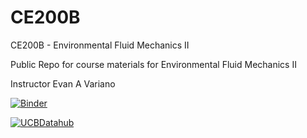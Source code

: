 # CE200B
CE200B - Environmental Fluid Mechanics II

Public Repo for course materials for Environmental Fluid Mechanics II

Instructor Evan A Variano

[![Binder](https://mybinder.org/badge_logo.svg)](https://mybinder.org/v2/gh/ds-modules/ENVECON-118-FA22/main)

[![UCBDatahub](https://img.shields.io/badge/Launch-UCB%20Datahub-blue.svg)](https://datahub.berkeley.edu/hub/user-redirect/git-pull?repo=https%3A%2F%2Fgithub.com%2Fds-modules%2FCE200B&branch=main&urlpath=retro%2Ftree%2FCE200B%2FNotebook+1%2FNB1+Intro+to+Jupyter%2C+Python%2C+and+Pandas.ipynb
) 




